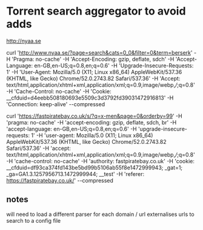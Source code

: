 # Torrent search aggregator to avoid adds

http://nyaa.se

curl 'http://www.nyaa.se/?page=search&cats=0_0&filter=0&term=berserk'
-H 'Pragma: no-cache' -H 'Accept-Encoding: gzip, deflate, sdch' -H
'Accept-Language: en-GB,en-US;q=0.8,en;q=0.6' -H
'Upgrade-Insecure-Requests: 1' -H 'User-Agent: Mozilla/5.0 (X11; Linux
x86_64) AppleWebKit/537.36 (KHTML, like Gecko) Chrome/52.0.2743.82
Safari/537.36' -H 'Accept:
text/html,application/xhtml+xml,application/xml;q=0.9,image/webp,*/*;q=0.8'
-H 'Cache-Control: no-cache' -H 'Cookie:
__cfduid=d4eebb508180693e5509c3d3792fd39031472916813' -H 'Connection:
keep-alive' --compressed


curl 'https://fastpiratebay.co.uk/s/?q=x-men&page=0&orderby=99' -H 'pragma: no-cache' -H 'accept-encoding: gzip, deflate, sdch, br' -H 'accept-language: en-GB,en-US;q=0.8,en;q=0.6' -H 'upgrade-insecure-requests: 1' -H 'user-agent: Mozilla/5.0 (X11; Linux x86_64) AppleWebKit/537.36 (KHTML, like Gecko) Chrome/52.0.2743.82 Safari/537.36' -H 'accept: text/html,application/xhtml+xml,application/xml;q=0.9,image/webp,*/*;q=0.8' -H 'cache-control: no-cache' -H 'authority: fastpiratebay.co.uk' -H 'cookie: __cfduid=df93ca374fd143be5bd99b5106ab55f8e1472999943; _gat=1; _ga=GA1.3.1257956713.1472999944; __test' -H 'referer: https://fastpiratebay.co.uk/' --compressed

## notes

will need to load a different parser for each domain / url
externalises urls to search to a config file
